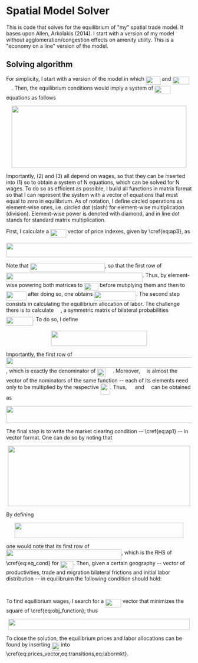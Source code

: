 # Spatial Model Solver

This is code that solves for the equilibrium of "my" spatial trade model. It bases upon Allen, Arkolakis (2014). I start with a version of my model without agglomeration/congestion effects on amenity utility. This is a "economy on a line" version of the model.

## Solving algorithm

For simplicity, I start with a version of the model in which <img src="/tex/cf2889bdb114fa1a6a34972c325d36bd.svg?invert_in_darkmode&sanitize=true" align=middle width=40.302373649999986pt height=22.831056599999986pt/> and <img src="/tex/3b3ab4c7f8eddc6096361d7d5269bc6d.svg?invert_in_darkmode&sanitize=true" align=middle width=45.01990349999999pt height=21.18721440000001pt/> <img src="/tex/60cd0f191d74161a0afffe3bb569399d.svg?invert_in_darkmode&sanitize=true" align=middle width=14.79567374999999pt height=22.831056599999986pt/>. Then, the equilibrium conditions would imply a system of <img src="/tex/6251b0c7ae3c532d6b603415e5a0ce66.svg?invert_in_darkmode&sanitize=true" align=middle width=43.310391299999985pt height=22.465723500000017pt/> equations as follows
<p align="center"><img src="/tex/5057afc656beeee273d7a6dec5e89a5b.svg?invert_in_darkmode&sanitize=true" align=middle width=473.86532654999996pt height=168.81070305pt/></p>
Importantly, (2) and (3) all depend on wages, so that they can be inserted into (1) so to obtain a system of N equations, which can be solved for N wages. To do so as efficient as possible, I build all functions in matrix format so that I can represent the system with a vector of equations that must equal to zero in equilibrium. As of notation, I define circled operations as element-wise ones, i.e. circled dot (slash) for element-wise multiplication (division). Element-wise power is denoted with diamond, and in line dot stands for standard matrix multiplication.

First, I calculate a <img src="/tex/7ca4de9817bb7269bc679295aee95448.svg?invert_in_darkmode&sanitize=true" align=middle width=43.31036984999999pt height=22.465723500000017pt/> vector of price indexes, given by \cref{eq:ap3}, as
<p align="center"><img src="/tex/d029e3b2d968d0ba98aa5f5cae98b9fa.svg?invert_in_darkmode&sanitize=true" align=middle width=592.621062pt height=39.452455349999994pt/></p>
Note that <img src="/tex/7d388c6c33c39926775f6021fb87cf8b.svg?invert_in_darkmode&sanitize=true" align=middle width=203.753682pt height=24.7161288pt/>, so that the first row of <img src="/tex/5cea9b142ed75d809fab8049ed95376e.svg?invert_in_darkmode&sanitize=true" align=middle width=370.09572269999995pt height=24.65753399999998pt/>. Thus, by element-wise powering both matrices to <img src="/tex/0c98e664fc362628c2e6789935f966b2.svg?invert_in_darkmode&sanitize=true" align=middle width=38.293300649999985pt height=21.18721440000001pt/> before mutiplying them and then to <img src="/tex/9f6f6916d95efbaa7604b1631fbbd9e1.svg?invert_in_darkmode&sanitize=true" align=middle width=54.731720999999986pt height=24.65753399999998pt/> after doing so, one obtains <img src="/tex/6b0d128f019dee26700d6d0fd0ff8d04.svg?invert_in_darkmode&sanitize=true" align=middle width=113.23263269999997pt height=24.65753399999998pt/>. The second step consists in calculating the equilibrium allocation of labor. The challenge there is to calculate <img src="/tex/5bbf00d9f4f4e9da23187c39f5100beb.svg?invert_in_darkmode&sanitize=true" align=middle width=14.794451099999991pt height=22.55708729999998pt/>, a symmetric matrix of bilateral probabilities <img src="/tex/73bf7fe021d7812c88c970fc2963e531.svg?invert_in_darkmode&sanitize=true" align=middle width=72.56346074999998pt height=24.65753399999998pt/>. To do so, I define
<p align="center"><img src="/tex/739602db4e61cd3a7578f941367bf711.svg?invert_in_darkmode&sanitize=true" align=middle width=259.17468225pt height=41.09589pt/></p>
Importantly, the first row of <img src="/tex/7f228b6000ff591c14353f2e3c6929ae.svg?invert_in_darkmode&sanitize=true" align=middle width=596.7355515pt height=27.91243950000002pt/>, which is exactly the denominator of <img src="/tex/7bf08879bc411f519b59cc82006db321.svg?invert_in_darkmode&sanitize=true" align=middle width=23.53224389999999pt height=22.465723500000017pt/> <img src="/tex/60cd0f191d74161a0afffe3bb569399d.svg?invert_in_darkmode&sanitize=true" align=middle width=14.79567374999999pt height=22.831056599999986pt/>. Moreover, <img src="/tex/f50853d41be7d55874e952eb0d80c53e.svg?invert_in_darkmode&sanitize=true" align=middle width=9.794543549999991pt height=22.831056599999986pt/> is almost the vector of the nominators of the same function -- each of its elements need only to be multiplied by the respective <img src="/tex/9bccc3f6ff8f1dab9e6a0add23573c12.svg?invert_in_darkmode&sanitize=true" align=middle width=26.794241099999986pt height=30.04564529999999pt/>. Thus, <img src="/tex/5bbf00d9f4f4e9da23187c39f5100beb.svg?invert_in_darkmode&sanitize=true" align=middle width=14.794451099999991pt height=22.55708729999998pt/> and <img src="/tex/80637df1ca7533740cc7b3fdd1ab540b.svg?invert_in_darkmode&sanitize=true" align=middle width=11.36979854999999pt height=22.55708729999998pt/> can be obtained as
<p align="center"><img src="/tex/62c79fea7905510cfd0a40f2f4d84855.svg?invert_in_darkmode&sanitize=true" align=middle width=573.0569459999999pt height=46.805715pt/></p>
The final step is to write the market clearing condition -- \cref{eq:ap1} -- in vector format. One can do so by noting that
<p align="center"><img src="/tex/80ee8100d1629c7fcce8feb8dd4fd821.svg?invert_in_darkmode&sanitize=true" align=middle width=493.67227139999994pt height=163.6447197pt/></p>
By defining
<p align="center"><img src="/tex/1743b6f76dfc44e50c2873f252fac1c9.svg?invert_in_darkmode&sanitize=true" align=middle width=458.45568449999996pt height=41.09589pt/></p>
one would note that its first row of <img src="/tex/b5e0cb0999744a0905180d274693fa99.svg?invert_in_darkmode&sanitize=true" align=middle width=312.7603578pt height=28.894955100000008pt/>, which is the RHS of \cref{eq:eq_cond} for <img src="/tex/081b3265e50f611c00daeffa91931873.svg?invert_in_darkmode&sanitize=true" align=middle width=35.80006649999999pt height=21.68300969999999pt/>. Then, given a certain geography -- vector of productivities, trade and migration bilateral frictions and initial labor distribution -- in equilibruim the following condition should hold:
<p align="center"><img src="/tex/8c6a080d2d43f95a998475c653e6e07b.svg?invert_in_darkmode&sanitize=true" align=middle width=515.6166345pt height=16.438356pt/></p>
To find equilibrium wages, I search for a <img src="/tex/f9c75bf2a73e8034bff58ed0c8e3c3c9.svg?invert_in_darkmode&sanitize=true" align=middle width=43.31036984999999pt height=22.465723500000017pt/> vector that minimizes the square of \cref{eq:obj_function}; thus
<p align="center"><img src="/tex/f42744c1292168b6db4359fdb2a08b64.svg?invert_in_darkmode&sanitize=true" align=middle width=492.82045559999995pt height=30.621051449999996pt/></p>
To close the solution, the equilibrium prices and labor allocations can be found by inserting <img src="/tex/89577c0279cda512158656c4e5ab7384.svg?invert_in_darkmode&sanitize=true" align=middle width=20.650659149999992pt height=22.63846199999998pt/> into \cref{eq:prices_vector,eq:transitions,eq:labormkt}.
